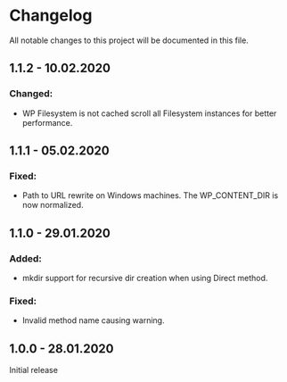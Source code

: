 # Changelog
All notable changes to this project will be documented in this file.

## 1.1.2 - 10.02.2020

### Changed:
- WP Filesystem is not cached scroll all Filesystem instances for better performance.

## 1.1.1 - 05.02.2020

### Fixed:
- Path to URL rewrite on Windows machines. The WP_CONTENT_DIR is now normalized.

## 1.1.0 - 29.01.2020

### Added:
- mkdir support for recursive dir creation when using Direct method.

### Fixed:
- Invalid method name causing warning.

## 1.0.0 - 28.01.2020

Initial release
